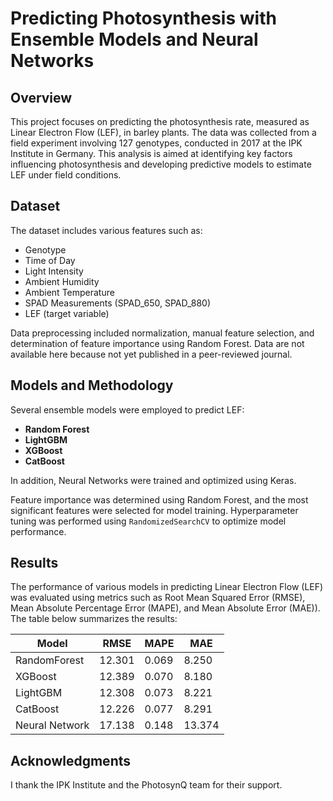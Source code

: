 # Predicting Photosynthesis with Ensemble Models and Neural Networks

## Overview
This project focuses on predicting the photosynthesis rate, measured as Linear Electron Flow (LEF), in barley plants. The data was collected from a field experiment involving 127 genotypes, conducted in 2017 at the IPK Institute in Germany. This analysis is aimed at identifying key factors influencing photosynthesis and developing predictive models to estimate LEF under field conditions.

## Dataset
The dataset includes various features such as:
- Genotype
- Time of Day
- Light Intensity
- Ambient Humidity
- Ambient Temperature
- SPAD Measurements (SPAD_650, SPAD_880)
- LEF (target variable)

Data preprocessing included normalization, manual feature selection, and determination of feature importance using Random Forest.
Data are not available here because not yet published in a peer-reviewed journal.

## Models and Methodology
Several ensemble models were employed to predict LEF:
- **Random Forest**
- **LightGBM**
- **XGBoost**
- **CatBoost**

In addition, Neural Networks were trained and optimized using Keras.

Feature importance was determined using Random Forest, and the most significant features were selected for model training. Hyperparameter tuning was performed using `RandomizedSearchCV` to optimize model performance.


## Results

The performance of various models in predicting Linear Electron Flow (LEF) was evaluated using metrics such as Root Mean Squared Error (RMSE), Mean Absolute Percentage Error (MAPE), and Mean Absolute Error (MAE)). The table below summarizes the results:

| Model         | RMSE      | MAPE      | MAE       |
|---------------|-----------|-----------|-----------|
| RandomForest  | 12.301    | 0.069     | 8.250     |
| XGBoost       | 12.389    | 0.070     | 8.180     |
| LightGBM      | 12.308    | 0.073     | 8.221     |
| CatBoost      | 12.226    | 0.077     | 8.291     |
| Neural Network| 17.138    | 0.148     | 13.374    |



## Acknowledgments

I thank the IPK Institute and the PhotosynQ team for their support.


